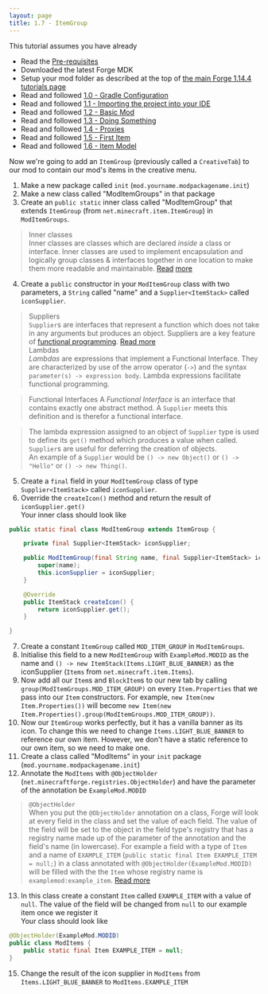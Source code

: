```yaml
---
layout: page
title: 1.7 - ItemGroup
---
```

This tutorial assumes you have already
- Read the [Pre-requisites](/tutorials/Pre-requisites)
- Downloaded the latest Forge MDK
- Setup your mod folder as described at the top of [the main Forge 1.14.4 tutorials page](/tutorials/1.14.4/forge/)
- Read and followed [1.0 - Gradle Configuration](../1.0-gradle-configuration/)
- Read and followed [1.1 - Importing the project into your IDE](../1.1-importing-project/)
- Read and followed [1.2 - Basic Mod](../1.2-basic-mod/)
- Read and followed [1.3 - Doing Something](../1.3-doing-something/)
- Read and followed [1.4 - Proxies](../1.4-proxies/)
- Read and followed [1.5 - First Item](../1.5-first-item/)
- Read and followed [1.6 - Item Model](../1.6-item-model/)

Now we're going to add an `ItemGroup` (previously called a `CreativeTab`) to our mod to contain our mod's items in the creative menu.

1) Make a new package called `init` (`mod.yourname.modpackagename.init`)  
2) Make a new class called "ModItemGroups" in that package  
3) Create an `public static` inner class called "ModItemGroup" that extends `ItemGroup` (from `net.minecraft.item.ItemGroup`) in `ModItemGroups`.  
> Inner classes  
> Inner classes are classes which are declared *inside* a class or interface. Inner classes are used to implement encapsulation and logically group classes & interfaces together in one location to make them more readable and maintainable. [Read](https://www.javatpoint.com/java-inner-class) [more](https://www.tutorialspoint.com/java/java_innerclasses.htm)  

4) Create a `public` constructor in your `ModItemGroup` class with two parameters, a `String` called "name" and a `Supplier<ItemStack>` called `iconSupplier`.  
> Suppliers  
> `Supplier`s are interfaces that represent a function which does not take in any arguments but produces an object. Suppliers are a key feature of [functional programming](https://www.geeksforgeeks.org/functional-programming-paradigm/). [Read more](https://www.geeksforgeeks.org/supplier-interface-in-java-with-examples/)  
> Lambdas  
> *Lambdas* are expressions that implement a Functional Interface. They are characterized by use of the arrow operator (`->`) and the syntax `parameter(s) -> expression body`. Lambda expressions facilitate functional programming.  

> Functional Interfaces
> A *Functional Interface* is an interface that contains exactly one abstract method. A `Supplier` meets this definition and is therefor a functional interface.  

> The lambda expression assigned to an object of `Supplier` type is used to define its `get()` method which produces a value when called. `Supplier`s are useful for deferring the creation of objects.  
> An example of a `Supplier` would be `() -> new Object()` or `() -> "Hello"` or `() -> new Thing()`.  

5) Create a `final` field in your `ModItemGroup` class of type `Supplier<ItemStack>` called `iconSupplier`.  
6) Override the `createIcon()` method and return the result of `iconSupplier.get()`  
Your inner class should look like
```java
public static final class ModItemGroup extends ItemGroup {

	private final Supplier<ItemStack> iconSupplier;

	public ModItemGroup(final String name, final Supplier<ItemStack> iconSupplier) {
		super(name);
		this.iconSupplier = iconSupplier;
	}

	@Override
	public ItemStack createIcon() {
		return iconSupplier.get();
	}

}
```
7) Create a constant `ItemGroup` called `MOD_ITEM_GROUP` in `ModItemGroups`.  
8) Initialise this field to a new `ModItemGroup` with `ExampleMod.MODID` as the name and `() -> new ItemStack(Items.LIGHT_BLUE_BANNER)` as the iconSupplier (`Items` from `net.minecraft.item.Items`).  
9) Now add all our `Item`s and `BlockItem`s to our new tab by calling `group(ModItemGroups.MOD_ITEM_GROUP)` on every `Item.Properties` that we pass into our `Item` constructors. For example, `new Item(new Item.Properties())` will become `new Item(new Item.Properties().group(ModItemGroups.MOD_ITEM_GROUP))`.  
10) Now our `ItemGroup` works perfectly, but it has a vanilla banner as its icon. To change this we need to change `Items.LIGHT_BLUE_BANNER` to reference our own item. However, we don't have a static reference to our own item, so we need to make one.  
11) Create a class called "ModItems" in your `init` package (`mod.yourname.modpackagename.init`)  
12) Annotate the `ModItems` with `@ObjectHolder` (`net.minecraftforge.registries.ObjectHolder`) and have the parameter of the annotation be `ExampleMod.MODID`  
> `@ObjectHolder`  
> When you put the `@ObjectHolder` annotation on a class, Forge will look at every field in the class and set the value of each field. The value of the field will be set to the object in the field type's registry that has a registry name made up of the parameter of the annotation and the field's name (in lowercase). For example a field with a type of `Item` and a name of `EXAMPLE_ITEM` (`public static final Item EXAMPLE_ITEM = null;`) in a class annotated with `@ObjectHolder(ExampleMod.MODID)` will be filled with the the `Item` whose registry name is `examplemod:example_item`. [Read more](https://mcforge.readthedocs.io/en/latest/concepts/registries/#injecting-registry-values-into-fields)  

13) In this class create a constant `Item` called `EXAMPLE_ITEM` with a value of `null`. The value of the field will be changed from `null` to our example item once we register it  
Your class should look like
```java
@ObjectHolder(ExampleMod.MODID)
public class ModItems {
	public static final Item EXAMPLE_ITEM = null;
}
```
15) Change the result of the icon supplier in `ModItems` from `Items.LIGHT_BLUE_BANNER` to `ModItems.EXAMPLE_ITEM`  
